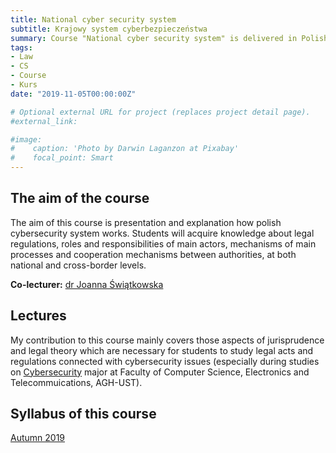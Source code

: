 ```yaml
---
title: National cyber security system
subtitle: Krajowy system cyberbezpieczeństwa
summary: Course "National cyber security system" is delivered in Polish for Cybersecurity major at Faculty of Computer Science, Electronics and Telecommunications, AGH-UST.
tags:
- Law
- CS
- Course
- Kurs
date: "2019-11-05T00:00:00Z"

# Optional external URL for project (replaces project detail page).
#external_link:

#image:
#    caption: 'Photo by Darwin Laganzon at Pixabay'
#    focal_point: Smart
---
```


## The aim of the course

The aim of this course is presentation and explanation how polish cybersecurity system works. Students will acquire knowledge about legal regulations, roles and responsibilities of main actors, mechanisms of main processes and cooperation mechanisms between authorities, at both national and cross-border levels. 

**Co-lecturer:** [dr Joanna Świątkowska](https://joannaswiatkowska.wordpress.com/)

## Lectures

My contribution to this course mainly covers those aspects of jurisprudence and legal theory which are necessary for students to study legal acts and regulations connected with cybersecurity issues (especially during studies on [Cybersecurity](https://www.syllabus.agh.edu.pl/2019-2020/pl/magnesite/study_plans/stacjonarne-cyberbezpieczenstwo--2) major at Faculty of Computer Science, Electronics and Telecommuications, AGH-UST).   

## Syllabus of this course

[Autumn 2019](https://www.syllabus.agh.edu.pl/2019-2020/pl/magnesite/study_plans/stacjonarne-cyberbezpieczenstwo--2/module/icbz-1-107-s-zimowy-krajowy-system-cyberbezpieczenstwa)